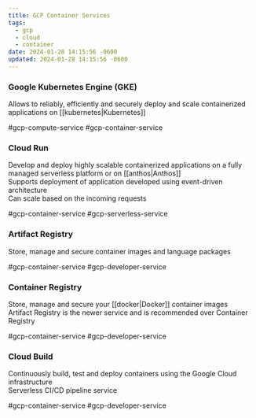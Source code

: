 ```yaml
---
title: GCP Container Services
tags:
  - gcp
  - cloud
  - container
date: 2024-01-28 14:15:56 -0600
updated: 2024-01-28 14:15:56 -0600
---
```


### Google Kubernetes Engine (GKE)
Allows to reliably, efficiently and securely deploy and scale containerized applications on [[kubernetes|Kubernetes]]  

#gcp-compute-service #gcp-container-service

### Cloud Run
Develop and deploy highly scalable containerized applications on a fully managed serverless platform or on [[anthos|Anthos]]  
Supports deployment of application developed using event-driven architecture  
Can scale based on the incoming requests  

#gcp-container-service  #gcp-serverless-service 

### Artifact Registry
Store, manage and secure container images and language packages  

#gcp-container-service #gcp-developer-service 

### Container Registry
Store, manage and secure your [[docker|Docker]] container images  
Artifact Registry is the newer service and is recommended over Container Registry  

#gcp-container-service #gcp-developer-service

### Cloud Build
Continuously build, test and deploy containers using the Google Cloud infrastructure  
Serverless CI/CD pipeline service  

#gcp-container-service #gcp-developer-service

